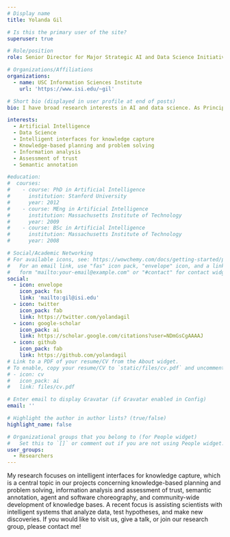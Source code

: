 ```yaml
---
# Display name
title: Yolanda Gil

# Is this the primary user of the site?
superuser: true

# Role/position
role: Senior Director for Major Strategic AI and Data Science Initiatives

# Organizations/Affiliations
organizations:
  - name: USC Information Sciences Institute
    url: 'https://www.isi.edu/~gil'

# Short bio (displayed in user profile at end of posts)
bio: I have broad research interests in AI and data science. As Principal Scientist I lead the Interactive Knowledge Capture research group, which is part of AI@ISI.

interests:
  - Artificial Intelligence
  - Data Science
  - Intelligent interfaces for knowledge capture
  - Knowledge-based planning and problem solving
  - Information analysis
  - Assessment of trust
  - Semantic annotation

#education:
#  courses:
#    - course: PhD in Artificial Intelligence
#      institution: Stanford University
#      year: 2012
#    - course: MEng in Artificial Intelligence
#      institution: Massachusetts Institute of Technology
#      year: 2009
#    - course: BSc in Artificial Intelligence
#      institution: Massachusetts Institute of Technology
#      year: 2008

# Social/Academic Networking
# For available icons, see: https://wowchemy.com/docs/getting-started/page-builder/#icons
#   For an email link, use "fas" icon pack, "envelope" icon, and a link in the
#   form "mailto:your-email@example.com" or "#contact" for contact widget.
social:
  - icon: envelope
    icon_pack: fas
    link: 'mailto:gil@isi.edu'
  - icon: twitter
    icon_pack: fab
    link: https://twitter.com/yolandagil
  - icon: google-scholar
    icon_pack: ai
    link: https://scholar.google.com/citations?user=NDmGsCgAAAAJ
  - icon: github
    icon_pack: fab
    link: https://github.com/yolandagil
# Link to a PDF of your resume/CV from the About widget.
# To enable, copy your resume/CV to `static/files/cv.pdf` and uncomment the lines below.
# - icon: cv
#   icon_pack: ai
#   link: files/cv.pdf

# Enter email to display Gravatar (if Gravatar enabled in Config)
email: ''

# Highlight the author in author lists? (true/false)
highlight_name: false

# Organizational groups that you belong to (for People widget)
#   Set this to `[]` or comment out if you are not using People widget.
user_groups:
  - Researchers
---
```


My research focuses on intelligent interfaces for knowledge capture, which is a central topic in our projects concerning knowledge-based planning and problem solving, information analysis and assessment of trust, semantic annotation, agent and software choreography, and community-wide development of knowledge bases. A recent focus is assisting scientists with intelligent systems that analyze data, test hypotheses, and make new discoveries. If you would like to visit us, give a talk, or join our research group, please contact me!